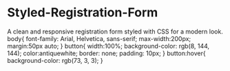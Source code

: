 # Styled-Registration-Form
A clean and responsive registration form styled with CSS for a modern look.
body{
    font-family: Arial, Helvetica, sans-serif;
    max-width:200px;
    margin:50px auto;
}
button{
    width:100%;
    background-color: rgb(8, 144, 144);
    color:antiquewhite;
    border: none;
    padding: 10px;
}
button:hover{
    background-color: rgb(73, 3, 3);
}
